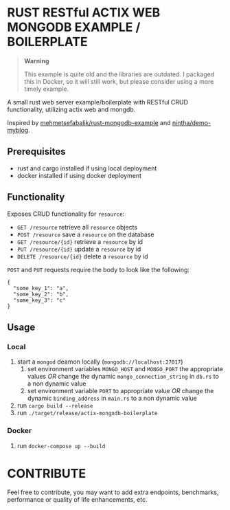 # RUST RESTful ACTIX WEB MONGODB EXAMPLE / BOILERPLATE

>__Warning__
>
> This example is quite old and the libraries are outdated.
> I packaged this in Docker, so it will still work, but please consider using a more timely example.

A small rust web server example/boilerplate with RESTful CRUD functionality, utilizing actix web and mongdb.


Inspired by [mehmetsefabalik/rust-mongodb-example](https://github.com/mehmetsefabalik/rust-mongodb-example) and [nintha/demo-myblog](https://github.com/nintha/demo-myblog).

## Prerequisites
- rust and cargo installed if using local deployment
- docker installed if using docker deployment

## Functionality
Exposes CRUD functionality for `resource`:
- `GET /resource` retrieve all `resource` objects
- `POST /resource` save a `resource` on the database
- `GET /resource/{id}` retrieve a `resource` by id
- `PUT /resource/{id}` update a `resource` by id
- `DELETE /resource/{id}` delete a `resource` by id

`POST` and `PUT` requests require the body to look like the following:
```json5
{
  "some_key_1": "a",
  "some_key_2": "b",
  "some_key_3": "c"
}
```
## Usage

### Local
1. start a `mongod` deamon locally (`mongodb://localhost:27017`)
    1. set environment variables `MONGO_HOST` and `MONGO_PORT` the appropriate values *OR* change the dynamic `mongo_connection_string` in `db.rs` to a non dynamic value
    2. set environment variable `PORT` to appropriate value *OR* change the dynamic `binding_address` in `main.rs` to a non dynamic value
2. run `cargo build --release`
3. run `./target/release/actix-mongodb-boilerplate`

### Docker
1. run `docker-compose up --build`

# CONTRIBUTE

Feel free to contribute, you may want to add extra endpoints, benchmarks, performance or quality of life enhancements, etc.
